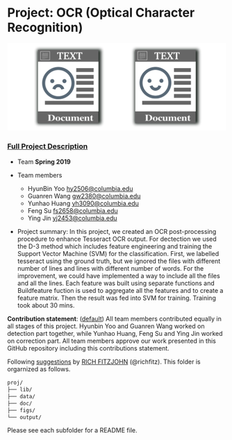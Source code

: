 # Project: OCR (Optical Character Recognition) 

![image](figs/intro.png)

### [Full Project Description](doc/project4_desc.md)


+ Team **Spring 2019**
+ Team members
	+ HyunBin Yoo hy2506@columbia.edu
	+ Guanren Wang gw2380@columbia.edu
	+ Yunhao Huang yh3090@columbia.edu
	+ Feng Su fs2658@columbia.edu
	+ Ying Jin yj2453@columbia.edu

+ Project summary: In this project, we created an OCR post-processing procedure to enhance Tesseract OCR output. For dectection we used the D-3 method which includes feature engineering and training the Support Vector Machine (SVM) for the classification. First, we labelled tesseract using the ground truth, but we ignored the files with different number of lines and lines with different number of words. For the improvement, we could have implemented a way to include all the files and all the lines. Each feature was built using separate functions and Buildfeature fuction is used to aggregate all the features and to create a feature matrix. Then the result was fed into SVM for training. Training took about 30 mins. 
	
**Contribution statement**: ([default](doc/a_note_on_contributions.md)) All team members contributed equally in all stages of this project. Hyunbin Yoo and Guanren Wang worked on detection part together, while Yunhao Huang, Feng Su and Ying Jin worked on correction part. All team members approve our work presented in this GitHub repository including this contributions statement. 

Following [suggestions](http://nicercode.github.io/blog/2013-04-05-projects/) by [RICH FITZJOHN](http://nicercode.github.io/about/#Team) (@richfitz). This folder is orgarnized as follows.

```
proj/
├── lib/
├── data/
├── doc/
├── figs/
└── output/
```

Please see each subfolder for a README file.
